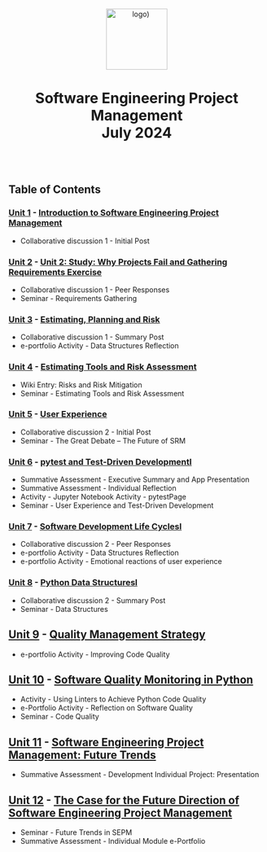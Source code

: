 <br>

<p align="center">
<img src="https://www.i-success.org/wp-content/uploads/2018/09/uoe-logo-1500x544.jpg" alt="logo)" height="120"/>
</p>

<h1 align="center">
Software Engineering Project Management<br>July 2024
</h1>
<br>
<br>

## Table of Contents
### [Unit 1](/Unit01/) - [Introduction to Software Engineering Project Management](https://www.my-course.co.uk/course/view.php?id=12063&section=7)
- Collaborative discussion 1 - Initial Post

### [Unit 2](/Unit02/) - [Unit 2: Study: Why Projects Fail and Gathering Requirements Exercise](https://www.my-course.co.uk/course/view.php?id=12063&section=8)
- Collaborative discussion 1 - Peer Responses
- Seminar - Requirements Gathering

### [Unit 3](/Unit03/) - [Estimating, Planning and Risk](https://www.my-course.co.uk/course/view.php?id=12063&section=9)
- Collaborative discussion 1 - Summary Post
- e-portfolio Activity - Data Structures Reflection
  
### [Unit 4](/Unit04/) - [Estimating Tools and Risk Assessment](https://www.my-course.co.uk/course/view.php?id=12063&section=10)
- Wiki Entry: Risks and Risk Mitigation
- Seminar - Estimating Tools and Risk Assessment

### [Unit 5](/Unit05/) - [User Experience](https://www.my-course.co.uk/course/view.php?id=12063&section=11)
- Collaborative discussion 2 - Initial Post
- Seminar - The Great Debate – The Future of SRM

### [Unit 6](/Unit06/) - [pytest and Test-Driven Developmentl](https://www.my-course.co.uk/course/view.php?id=12063&section=12)
- Summative Assessment - Executive Summary and App Presentation
- Summative Assessment - Individual Reflection
- Activity - Jupyter Notebook Activity - pytestPage
- Seminar - User Experience and Test-Driven Development

### [Unit 7](/Unit07/) - [Software Development Life Cyclesl](https://www.my-course.co.uk/course/view.php?id=12063&section=13)
- Collaborative discussion 2 - Peer Responses
- e-portfolio Activity - Data Structures Reflection
- e-portfolio Activity - Emotional reactions of user experience

### [Unit 8](/Unit08/) - [Python Data Structuresl](https://www.my-course.co.uk/course/view.php?id=12063&section=14)
- Collaborative discussion 2 - Summary Post
- Seminar - Data Structures

## [Unit 9](/Unit09/) - [Quality Management Strategy](https://www.my-course.co.uk/course/view.php?id=12063&section=15)
- e-portfolio Activity - Improving Code Quality

## [Unit 10](/Unit10/) - [Software Quality Monitoring in Python](https://www.my-course.co.uk/course/view.php?id=12063&section=16)
- Activity - Using Linters to Achieve Python Code Quality
- e-Portfolio Activity - Reflection on Software Quality
- Seminar - Code Quality

## [Unit 11](/Unit11/) - [Software Engineering Project Management: Future Trends](https://www.my-course.co.uk/course/view.php?id=12063&section=17)
- Summative Assessment - Development Individual Project: Presentation

## [Unit 12](/Unit12/) - [The Case for the Future Direction of Software Engineering Project Management](https://www.my-course.co.uk/course/view.php?id=12063&section=18)
- Seminar - Future Trends in SEPM
- Summative Assessment - Individual Module e-Portfolio

